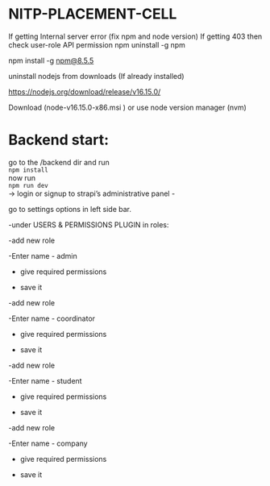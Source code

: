 # NITP-PLACEMENT-CELL

If getting Internal server error (fix npm and node version)
If getting 403 then check user-role API permission
npm uninstall -g npm

npm install -g npm@8.5.5

uninstall nodejs from downloads (If already installed)

https://nodejs.org/download/release/v16.15.0/

Download (node-v16.15.0-x86.msi ) or use node version manager (nvm)


# Backend start:

go to the /backend dir and run <br>
`npm install`
<br/>now run <br>
`npm run dev` <br>
-> login or signup to strapi’s administrative panel -

go to settings options in left side bar.

-under USERS & PERMISSIONS PLUGIN in roles:

-add new role

-Enter name - admin

- give required permissions

- save it

-add new role

-Enter name - coordinator

- give required permissions

- save it

-add new role

-Enter name - student

- give required permissions

- save it

-add new role

-Enter name - company

- give required permissions

- save it
